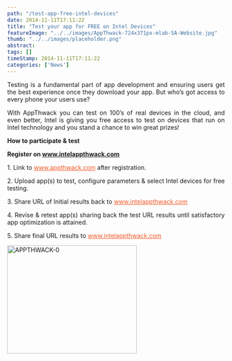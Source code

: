 ```yaml
---
path: "/test-app-free-intel-devices" 
date: 2014-11-11T17:11:22 
title: "Test your app for FREE on Intel Devices" 
featureImage: "../../images/AppThwack-724x371px-mlab-SA-Website.jpg"
thumb: "../../images/placeholder.png" 
abstract:  
tags: [] 
timeStamp: 2014-11-11T17:11:22 
categories: ['News'] 
---
```


<p style="text-align: justify;">Testing is a fundamental part of app development and ensuring users get the best experience once they download your app. But who&#8217;s got access to every phone your users use?</p>
<p style="text-align: justify;">With AppThwack you can test on 100&#8217;s of real devices in the cloud, and even better, Intel is giving you free access to test on devices that run on Intel technology and you stand a chance to win great prizes!</p>
<p style="text-align: justify;"><strong>How to participate &amp; test</strong></p>
<p style="text-align: justify;"><strong>Register on <a href="www.intelappthwack.com">www.intelappthwack.com</a></strong></p>
<p style="text-align: justify;">1. Link to <a style="color: #f05829;" href="http://www.appthwack.com/">www.appthwack.com</a> after registration.</p>
<p style="text-align: justify;">2. Upload app(s) to test, configure parameters &amp; select Intel devices for free testing.</p>
<p style="text-align: justify;">3. Share URL of Initial results back to <a style="color: #f05829;" href="http://www.intelappthwack.com/">www.intelappthwack.com</a></p>
<p style="text-align: justify;">4. Revise &amp; retest app(s) sharing back the test URL results until satisfactory app optimization is attained.</p>
<p style="text-align: justify;">5. Share final URL results to <a style="color: #f05829;" href="http://www.intelappthwack.com/">www.intelappthwack.com</a></p>
<p><a href="http://mlab/wp-content/uploads/2014/11/APPTHWACK-0.png"><img class="wp-image-1566 size-medium aligncenter" src="http://mlab/wp-content/uploads/2014/11/APPTHWACK-0-300x251.png" alt="APPTHWACK-0" width="300" height="251" srcset="https://mlab.co.za/wp-content/uploads/2014/11/APPTHWACK-0-300x251.png 300w, https://mlab.co.za/wp-content/uploads/2014/11/APPTHWACK-0.png 756w" sizes="(max-width: 300px) 100vw, 300px" /></a></p>
<p>&nbsp;</p>

